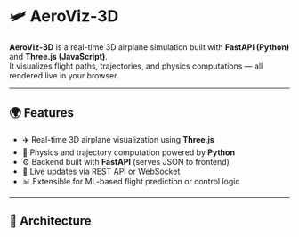 # 🛩️ AeroViz-3D

**AeroViz-3D** is a real-time 3D airplane simulation built with **FastAPI (Python)** and **Three.js (JavaScript)**.  
It visualizes flight paths, trajectories, and physics computations — all rendered live in your browser.

---

## 🌍 Features

- ✈️ Real-time 3D airplane visualization using **Three.js**
- 🧠 Physics and trajectory computation powered by **Python**
- ⚙️ Backend built with **FastAPI** (serves JSON to frontend)
- 🔄 Live updates via REST API or WebSocket
- 📊 Extensible for ML-based flight prediction or control logic

---

## 🧱 Architecture

